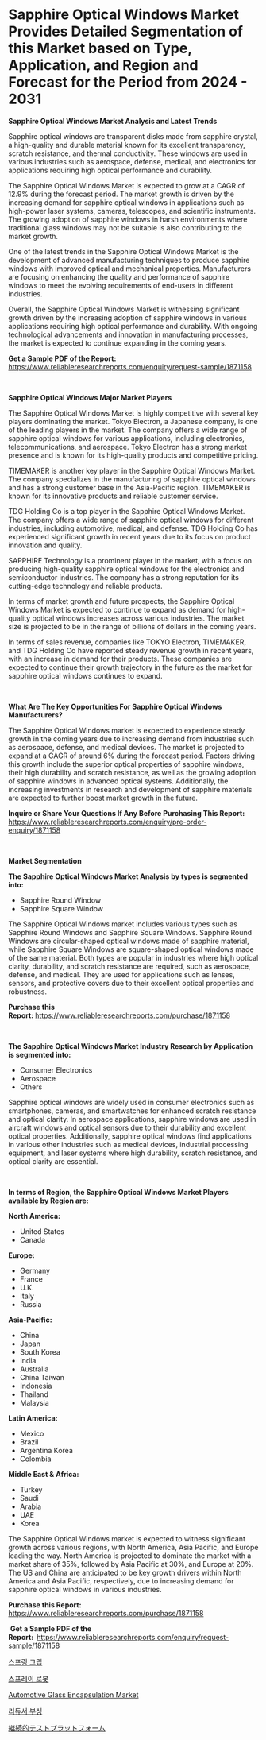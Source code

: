 <p><h1>Sapphire Optical Windows Market Provides Detailed Segmentation of this Market based on Type, Application, and Region and Forecast for the Period from 2024 - 2031</h1></p><p><strong>Sapphire Optical Windows Market Analysis and Latest Trends</strong></p>
<p><p>Sapphire optical windows are transparent disks made from sapphire crystal, a high-quality and durable material known for its excellent transparency, scratch resistance, and thermal conductivity. These windows are used in various industries such as aerospace, defense, medical, and electronics for applications requiring high optical performance and durability.</p><p>The Sapphire Optical Windows Market is expected to grow at a CAGR of 12.9% during the forecast period. The market growth is driven by the increasing demand for sapphire optical windows in applications such as high-power laser systems, cameras, telescopes, and scientific instruments. The growing adoption of sapphire windows in harsh environments where traditional glass windows may not be suitable is also contributing to the market growth.</p><p>One of the latest trends in the Sapphire Optical Windows Market is the development of advanced manufacturing techniques to produce sapphire windows with improved optical and mechanical properties. Manufacturers are focusing on enhancing the quality and performance of sapphire windows to meet the evolving requirements of end-users in different industries.</p><p>Overall, the Sapphire Optical Windows Market is witnessing significant growth driven by the increasing adoption of sapphire windows in various applications requiring high optical performance and durability. With ongoing technological advancements and innovation in manufacturing processes, the market is expected to continue expanding in the coming years.</p></p>
<p><strong>Get a Sample PDF of the Report:&nbsp;</strong> <a href="https://www.reliableresearchreports.com/enquiry/request-sample/1871158">https://www.reliableresearchreports.com/enquiry/request-sample/1871158</a></p>
<p>&nbsp;</p>
<p><strong>Sapphire Optical Windows Major Market Players</strong></p>
<p><p>The Sapphire Optical Windows Market is highly competitive with several key players dominating the market. Tokyo Electron, a Japanese company, is one of the leading players in the market. The company offers a wide range of sapphire optical windows for various applications, including electronics, telecommunications, and aerospace. Tokyo Electron has a strong market presence and is known for its high-quality products and competitive pricing.</p><p>TIMEMAKER is another key player in the Sapphire Optical Windows Market. The company specializes in the manufacturing of sapphire optical windows and has a strong customer base in the Asia-Pacific region. TIMEMAKER is known for its innovative products and reliable customer service.</p><p>TDG Holding Co is a top player in the Sapphire Optical Windows Market. The company offers a wide range of sapphire optical windows for different industries, including automotive, medical, and defense. TDG Holding Co has experienced significant growth in recent years due to its focus on product innovation and quality.</p><p>SAPPHIRE Technology is a prominent player in the market, with a focus on producing high-quality sapphire optical windows for the electronics and semiconductor industries. The company has a strong reputation for its cutting-edge technology and reliable products.</p><p>In terms of market growth and future prospects, the Sapphire Optical Windows Market is expected to continue to expand as demand for high-quality optical windows increases across various industries. The market size is projected to be in the range of billions of dollars in the coming years.</p><p>In terms of sales revenue, companies like TOKYO Electron, TIMEMAKER, and TDG Holding Co have reported steady revenue growth in recent years, with an increase in demand for their products. These companies are expected to continue their growth trajectory in the future as the market for sapphire optical windows continues to expand.</p></p>
<p>&nbsp;</p>
<p><strong>What Are The Key Opportunities For Sapphire Optical Windows Manufacturers?</strong></p>
<p><p>The Sapphire Optical Windows market is expected to experience steady growth in the coming years due to increasing demand from industries such as aerospace, defense, and medical devices. The market is projected to expand at a CAGR of around 6% during the forecast period. Factors driving this growth include the superior optical properties of sapphire windows, their high durability and scratch resistance, as well as the growing adoption of sapphire windows in advanced optical systems. Additionally, the increasing investments in research and development of sapphire materials are expected to further boost market growth in the future.</p></p>
<p><strong>Inquire or Share Your Questions If Any Before Purchasing This Report:</strong> <a href="https://www.reliableresearchreports.com/enquiry/pre-order-enquiry/1871158">https://www.reliableresearchreports.com/enquiry/pre-order-enquiry/1871158</a></p>
<p>&nbsp;</p>
<p><strong>Market Segmentation</strong></p>
<p><strong>The Sapphire Optical Windows Market Analysis by types is segmented into:</strong></p>
<p><ul><li>Sapphire Round Window</li><li>Sapphire Square Window</li></ul></p>
<p><p>The Sapphire Optical Windows market includes various types such as Sapphire Round Windows and Sapphire Square Windows. Sapphire Round Windows are circular-shaped optical windows made of sapphire material, while Sapphire Square Windows are square-shaped optical windows made of the same material. Both types are popular in industries where high optical clarity, durability, and scratch resistance are required, such as aerospace, defense, and medical. They are used for applications such as lenses, sensors, and protective covers due to their excellent optical properties and robustness.</p></p>
<p><strong>Purchase this Report:&nbsp;</strong><a href="https://www.reliableresearchreports.com/purchase/1871158">https://www.reliableresearchreports.com/purchase/1871158</a></p>
<p>&nbsp;</p>
<p><strong>The Sapphire Optical Windows Market Industry Research by Application is segmented into:</strong></p>
<p><ul><li>Consumer Electronics</li><li>Aerospace</li><li>Others</li></ul></p>
<p><p>Sapphire optical windows are widely used in consumer electronics such as smartphones, cameras, and smartwatches for enhanced scratch resistance and optical clarity. In aerospace applications, sapphire windows are used in aircraft windows and optical sensors due to their durability and excellent optical properties. Additionally, sapphire optical windows find applications in various other industries such as medical devices, industrial processing equipment, and laser systems where high durability, scratch resistance, and optical clarity are essential.</p></p>
<p>&nbsp;</p>
<p><strong>In terms of Region, the Sapphire Optical Windows Market Players available by Region are:</strong></p>
<p>
    <p> <strong> North America: </strong>
        <ul>
            <li>United States</li>
            <li>Canada</li>
        </ul>
        </p> 
    <p> <strong> Europe: </strong>
        <ul>
            <li>Germany</li>
            <li>France</li>
            <li>U.K.</li>
            <li>Italy</li>
            <li>Russia</li>
        </ul>
        </p> 
    <p> <strong> Asia-Pacific: </strong>
        <ul>
            <li>China</li>
            <li>Japan</li>
            <li>South Korea</li>
            <li>India</li>
            <li>Australia</li>
            <li>China Taiwan</li>
            <li>Indonesia</li>
            <li>Thailand</li>
            <li>Malaysia</li>
        </ul>
        </p> 
    <p> <strong> Latin America: </strong>
        <ul>
            <li>Mexico</li>
            <li>Brazil</li>
            <li>Argentina Korea</li>
            <li>Colombia</li>
        </ul>
        </p> 
    <p> <strong> Middle East & Africa: </strong>
        <ul>
            <li>Turkey</li>
            <li>Saudi</li>
            <li>Arabia</li>
            <li>UAE</li>
            <li>Korea</li>
        </ul>
    </p>
    </p>
<p><p>The Sapphire Optical Windows market is expected to witness significant growth across various regions, with North America, Asia Pacific, and Europe leading the way. North America is projected to dominate the market with a market share of 35%, followed by Asia Pacific at 30%, and Europe at 20%. The US and China are anticipated to be key growth drivers within North America and Asia Pacific, respectively, due to increasing demand for sapphire optical windows in various industries.</p></p>
<p><strong>Purchase this Report: </strong><a href="https://www.reliableresearchreports.com/purchase/1871158">https://www.reliableresearchreports.com/purchase/1871158</a></p>
<p>&nbsp;<strong>Get a Sample PDF of the Report:&nbsp;&nbsp;</strong><a href="https://www.reliableresearchreports.com/enquiry/request-sample/1871158">https://www.reliableresearchreports.com/enquiry/request-sample/1871158</a></p>
<p><strong></strong></p>
<p><p><a href="https://github.com/WilburKihn5676/Market-Research-Report-List-1/blob/main/502909611113.md">스프링 그립</a></p><p><a href="https://github.com/vseigx30c9a1j/Market-Research-Report-List-1/blob/main/875121911112.md">스프레이 로봇</a></p><p><a href="https://issuu.com/reportprime-2/docs/automotive-glass-encapsulation-market-size-2030.pp">Automotive Glass Encapsulation Market</a></p><p><a href="https://medium.com/@darianswift1922_33282/%EB%A6%AC%EB%93%80%EC%84%9C-%EB%B2%A0%EC%96%B4%EB%A7%81-%EC%8B%9C%EC%9E%A5%EC%9D%80-%EC%8B%9C%EC%9E%A5-%EC%A0%90%EC%9C%A0%EC%9C%A8-%EC%8B%9C%EC%9E%A5-%ED%8A%B8%EB%A0%8C%EB%93%9C-%EB%B0%8F-%EC%8B%9C%EC%9E%A5-%EC%84%B1%EC%9E%A5%EC%97%90-%EA%B4%80%ED%95%9C-%EC%A0%95%EB%B3%B4%EB%A5%BC-%EC%A0%9C%EA%B3%B5%ED%95%A9%EB%8B%88%EB%8B%A4-4900b6e6da73">리듀서 부싱</a></p><p><a href="https://github.com/oafhukehf4709715/Market-Research-Report-List-1/blob/main/493828011918.md">継続的テストプラットフォーム</a></p></p>